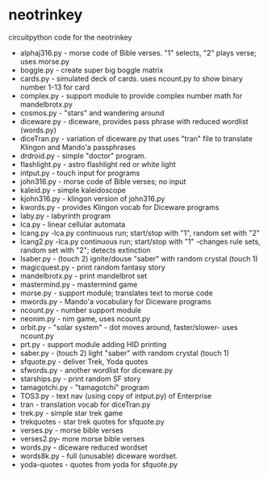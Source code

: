 # neotrinkey
circuitpython code for the neotrinkey

* alphaj316.py - morse code of Bible verses. "1" selects, "2" plays verse; uses morse.py
* boggle.py - create super big boggle matrix
* cards.py - simulated deck of cards. uses ncount.py to show binary number 1-13 for card
* complex.py - support module to provide complex number math for mandelbrotx.py
* cosmos.py - "stars" and wandering around
* diceware.py - diceware, provides pass phrase with reduced wordlist (words.py)
* diceTran.py - variation of diceware.py that uses "tran" file to translate Klingon and Mando'a passphrases
* drdroid.py - simple "doctor" program.
* flashlight.py - astro flashlight red or white light
* intput.py - touch input for programs
* john316.py - morse code of Bible verses; no input
* kaleid.py - simple kaleidoscope
* kjohn316.py - klingon version of john316.py
* kwords.py - provides Klingon vocab for Diceware programs
* laby.py - labyrinth program
* lca.py - linear cellular automata
* lcang.py -lca.py continuous run; start/stop with "1", random set with "2"
* lcang2.py -lca.py continuous run; start/stop with "1" -changes rule sets, random set with "2"; detects extinction
* lsaber.py - (touch 2) ignite/douse "saber" with random crystal (touch 1)
* magicquest.py - print random fantasy story
* mandelbrotx.py - print mandelbrot set 
* mastermind.py - mastermind game
* morse.py - support module; translates text to morse code
* mwords.py - Mando'a vocabulary for Diceware programs
* ncount.py - number support module
* neonim.py - nim game, uses ncount.py
* orbit.py - "solar system" - dot moves around, faster/slower- uses ncount.py
* prt.py - support module adding HID printing
* saber.py - (touch 2) light "saber" with random crystal (touch 1)
* sfquote.py - deliver Trek, Yoda quotes
* sfwords.py - another wordlist for diceware.py
* starships.py - print random SF story
* tamagotchi.py - "tamagotchi" program
* TOS3.py - text nav (using copy of intput.py) of Enterprise
* tran - translation vocab for diceTran.py
* trek.py - simple star trek game
* trekquotes - star trek quotes for sfquote.py
* verses.py - morse bible verses
* verses2.py- more morse bible verses
* words.py - diceware reduced wordset
* words8k.py - full (unusable) diceware wordset.
* yoda-quotes - quotes from yoda for sfquote.py


